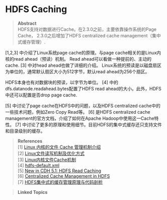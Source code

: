 # HDFS Caching

> **Abstract**\
> HDFS支持对数据进行Cache。在2.3.0之前，主要依靠操作系统的Page Cache，
> 2.3.0之后增加了HDFS centralized cache management（集中式缓存管理）.

[1,2,3] 中介绍了Linux系统page cache的原理。与page cache相关的是Linux内核的read ahead（预读）机制。
Read ahead可以看做一种提前的、主动的cache. [3] 中对head ahead也做了详细的介绍。
Linux系统的预读是以磁盘扇区为单位的，通常默认扇区大小为512字节，默认read ahead为256个扇区。

HDFS本身也有对数据块的预读，以字节为单位。
[4] 中的dfs.datanode.readahead.bytes配置了HDFS read ahead的大小。此外，HDFS中还可以配置是否drop page cache.

[5] 中讨论了page cache在HDFS中的问题，以及HDFS centralized cache中的一些技术问题，例如Zero Copy Read等。
[6] 是HDFS centralized cache management的官方文档，介绍了如何在Apache Hadoop中使用这一Cache特性。
[7] 中讨论了更多的原理和使用细节。目前HDFS的集中式缓存还只支持文件和目录级别的缓存。

> **References**\
> [1] [Linux 内核的文件 Cache 管理机制介绍](https://www.ibm.com/developerworks/cn/linux/l-cache/index.html)\
> [2] [Linux文件读写机制及优化方式](http://littlewhite.us/archives/381)\
> [3] [Linux内核文件Cache机制](http://www.ilinuxkernel.com/files/Linux.Kernel.Cache.pdf)\
> [4] [hdfs-default.xml](https://hadoop.apache.org/docs/r2.7.3/hadoop-project-dist/hadoop-hdfs/hdfs-default.xml)\
> [5] [New in CDH 5.1: HDFS Read Caching](http://blog.cloudera.com/blog/2014/08/new-in-cdh-5-1-hdfs-read-caching/)\
> [6] [Centralized Cache Management in HDFS](https://hadoop.apache.org/docs/r2.7.3/hadoop-project-dist/hadoop-hdfs/CentralizedCacheManagement.html)\
> [7] [HDFS集中式的缓存管理原理与代码剖析](http://www.infoq.com/cn/articles/hdfs-centralized-cache)

> **Linked Topics**
